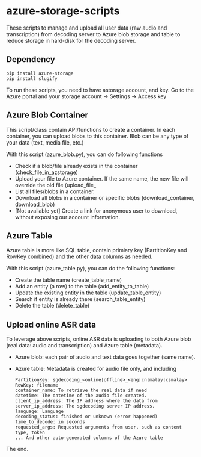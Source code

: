 # azure-storage-scripts

These scripts to manage and upload all user data (raw audio and transcription) from decoding server to Azure blob storage and table to reduce storage in hard-disk for the decoding server.

## Dependency 

    pip install azure-storage
    pip install slugify

  To run these scripts, you need to have astorage account, and key. Go to the Azure portal and your storage account -> Settings -> Access key
  <add picture here>
  
## Azure Blob Container

  This script/class contain API/functions to create a container. In each container, you can upload blobs to this container. Blob can be any type of your data (text, media file, etc.)
  
  With this script (azure_blob.py), you can do following functions
  * Check if a blob/file already exists in the container (check_file_in_azstorage)
  * Upload your file to Azure container. If the same name, the new file will override the old file (upload_file_
  * List all files/blobs in a container.
  * Download all blobs in a container or specific blobs (download_container, download_blob)
  * [Not available yet] Create a link for anonymous user to download, without exposing our account information.


## Azure Table

  Azure table is more like SQL table, contain primiary key (PartitionKey and RowKey combined) and the other data columns as needed. 
  
  With this script (azure_table.py), you can do the following functions:
  * Create the table name (create_table_name)
  * Add an entity (a row) to the table (add_entity_to_table)
  * Update the existing entity in the table (update_table_entity)
  * Search if entity is already there (search_table_entity)
  * Delete the table (delete_table)
  
  
## Upload online ASR data

  To leverage above scripts, online ASR data is uploading to both Azure blob (real data: audio and transcription) and Azure table (metadata).
  * Azure blob: each pair of audio and text data goes together (same name).
  * Azure table: Metadata is created for audio file only, and including
  
        PartitionKey: sgdecoding_<online|offline>_<eng|cn|malay|csmalay>
        RowKey: filename
        container_name: To retrieve the real data if need
        datetime: The datetime of the audio file created.
        client_ip_address: The IP address where the data from
        server_ip_address: The sgdecoding server IP address.
        language: Language
        decoding_status: finished or unknown (error happened)
        time_to_decode: in seconds
        requested_args: Requested arguments from user, such as content type, token
        ... And other auto-generated columns of the Azure table
        

The end.

  

